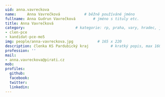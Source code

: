```yaml
---
uid: anna.vavreckova
name:     Anna Vavrečková      		# běžně používáné jméno
fullname: Anna Gudrun Vavrečková		# jméno s tituly etc.
title: Anna Vavrečková
category:                 		# kategorie: rp, praha, vary, hradec, jmk, senat
- clen-pce
- kandidat-pce-mo5
img: people/anna-vavreckova.jpg           # 165 x 220
description: členka KS Pardubický kraj			# kratký popis, max 160 znaků
profession: ''
mail:
- anna.vavreckova@pirati.cz
mob:
profiles:
  github:
  facebook:
  twitter:
  linkedin:
---
```


